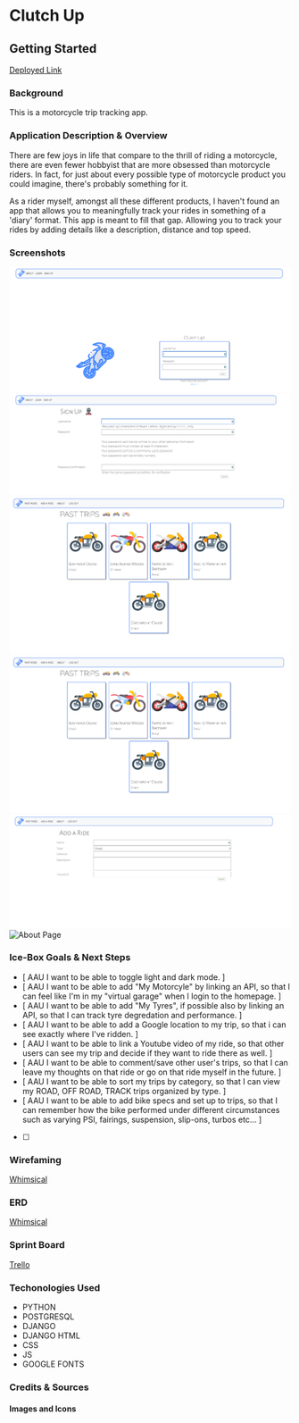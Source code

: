 # Clutch Up


## **Getting Started**

[Deployed Link](https://clutchup.herokuapp.com/)


### **Background** 

This is a motorcycle trip tracking app. 

### **Application Description & Overview** 

There are few joys in life that compare to the thrill of riding a motorcycle, there are even fewer hobbyist that are more obsessed than motorcycle riders. In fact, for just about every possible type of motorcycle product you could imagine, there's probably something for it. 

As a rider myself, amongst all these different products, I haven't found an app that allows you to meaningfully track your rides in something of a 'diary' format. This app is meant to fill that gap. Allowing you to track your rides by adding details like a description, distance and top speed.

### **Screenshots**

![Homepage](main_app/static/images/home-page-screenshot.jpeg)
![Sign Up](main_app/static/images/sign-up-screenshot.jpeg)
![Trips Index](main_app/static/images/past-trips-screenshot.png)
![Trips Detail](main_app/static/images/past-trips-screenshot.png)
![Add Trip](main_app/static/images/add-ride-screenshot.png)
![About Page]()


### **Ice-Box Goals & Next Steps** 
- [ AAU I want to be able to toggle light and dark mode. ]
- [ AAU I want to be able to add "My Motorcyle" by linking an API, so that I can feel like I'm in my "virtual garage" when I login to the homepage. ]
- [ AAU I want to be able to add "My Tyres", if possible also by linking an API, so that I can track tyre degredation and performance. ]
- [ AAU I want to be able to add a Google location to my trip, so that i can see exactly where I've ridden. ]
- [ AAU I want to be able to link a Youtube video of my ride, so that other users can see my trip and decide if they want to ride there as well. ]
- [ AAU I want to be able to comment/save other user's trips, so that I can leave my thoughts on that ride or go on that ride myself in the future. ]
- [ AAU I want to be able to sort my trips by category, so that I can view my ROAD, OFF ROAD, TRACK trips organized by type. ]
- [ AAU I want to be able to add bike specs and set up to trips, so that I can remember how the bike performed under different circumstances such as varying PSI, fairings, suspension, slip-ons, turbos etc... ]
- [ ]

### **Wirefaming**

[Whimsical](https://whimsical.com/clutch-up-PvgJT8Pgfc3FdVX8vCq2PE)

### **ERD**

[Whimsical](https://whimsical.com/clutch-up-PvgJT8Pgfc3FdVX8vCq2PE)



### **Sprint Board**

[Trello](https://trello.com/b/gzXOp8jb/clutch-up)

### **Techonologies Used**

- PYTHON
- POSTGRESQL
- DJANGO
- DJANGO HTML 
- CSS 
- JS
- GOOGLE FONTS 


### **Credits & Sources** 

#### Images and Icons

  []()
  

